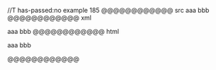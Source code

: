 //T has-passed:no
example 185
@@@@@@@@@@@@ src
   aaa
bbb
@@@@@@@@@@@@ xml
<?xml version="1.0" encoding="UTF-8"?>
<!DOCTYPE document SYSTEM "CommonMark.dtd">
<document xmlns="http://commonmark.org/xml/1.0">
  <paragraph>
    <text>aaa</text>
    <softbreak />
    <text>bbb</text>
  </paragraph>
</document>
@@@@@@@@@@@@ html
<p>aaa
bbb</p>
@@@@@@@@@@@@
